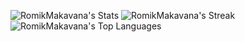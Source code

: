 ![RomikMakavana's Stats](https://github-readme-stats.vercel.app/api?username=RomikMakavana&theme=vue-dark&show_icons=true&hide_border=true&count_private=true&refresh=2)
![RomikMakavana's Streak](https://github-readme-streak-stats.herokuapp.com/?user=RomikMakavana&theme=vue-dark&hide_border=true)
![RomikMakavana's Top Languages](https://github-readme-stats.vercel.app/api/top-langs/?username=RomikMakavana&theme=vue-dark&show_icons=true&hide_border=true&layout=compact)
